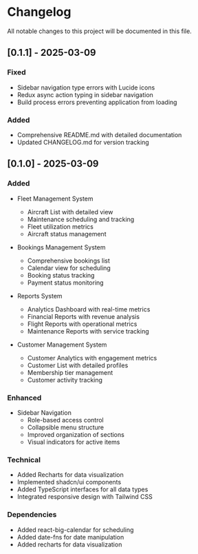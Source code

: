 # Changelog

All notable changes to this project will be documented in this file.


## [0.1.1] - 2025-03-09

### Fixed
- Sidebar navigation type errors with Lucide icons
- Redux async action typing in sidebar navigation
- Build process errors preventing application from loading

### Added
- Comprehensive README.md with detailed documentation
- Updated CHANGELOG.md for version tracking

## [0.1.0] - 2025-03-09

### Added
- Fleet Management System
  - Aircraft List with detailed view
  - Maintenance scheduling and tracking
  - Fleet utilization metrics
  - Aircraft status management

- Bookings Management System
  - Comprehensive bookings list
  - Calendar view for scheduling
  - Booking status tracking
  - Payment status monitoring

- Reports System
  - Analytics Dashboard with real-time metrics
  - Financial Reports with revenue analysis
  - Flight Reports with operational metrics
  - Maintenance Reports with service tracking

- Customer Management System
  - Customer Analytics with engagement metrics
  - Customer List with detailed profiles
  - Membership tier management
  - Customer activity tracking

### Enhanced
- Sidebar Navigation
  - Role-based access control
  - Collapsible menu structure
  - Improved organization of sections
  - Visual indicators for active items

### Technical
- Added Recharts for data visualization
- Implemented shadcn/ui components
- Added TypeScript interfaces for all data types
- Integrated responsive design with Tailwind CSS

### Dependencies
- Added react-big-calendar for scheduling
- Added date-fns for date manipulation
- Added recharts for data visualization 